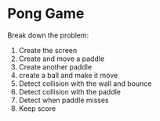 # Pong Game

Break down the problem:

1. Create the screen
2. Create and move a paddle
3. Create another paddle
4. create a ball and make it move
5. Detect collision with the wall and bounce
6. Detect collision with the paddle
7. Detect when paddle misses
8. Keep score